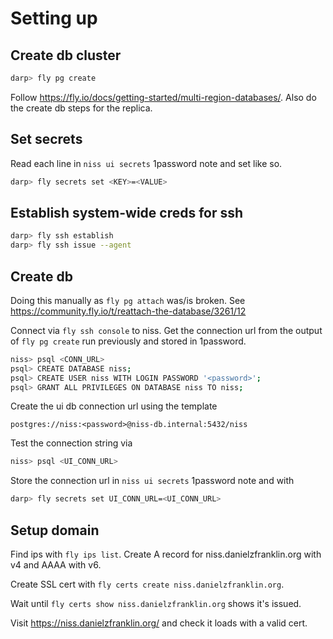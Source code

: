# Setting up

## Create db cluster

```bash
darp> fly pg create
```

Follow <https://fly.io/docs/getting-started/multi-region-databases/>. Also
do the create db steps for the replica.

## Set secrets

Read each line in `niss ui secrets` 1password note and set like so.

```bash
darp> fly secrets set <KEY>=<VALUE>
```

## Establish system-wide creds for ssh

```bash
darp> fly ssh establish
darp> fly ssh issue --agent
```

## Create db

Doing this manually as `fly pg attach` was/is broken. See <https://community.fly.io/t/reattach-the-database/3261/12>

Connect via `fly ssh console` to niss. Get the connection url from the output
of `fly pg create` run previously and stored in 1password.

```bash
niss> psql <CONN_URL>
psql> CREATE DATABASE niss;
psql> CREATE USER niss WITH LOGIN PASSWORD '<password>';
psql> GRANT ALL PRIVILEGES ON DATABASE niss TO niss;
```

Create the ui db connection url using the template

```text
postgres://niss:<password>@niss-db.internal:5432/niss
```

Test the connection string via

```bash
niss> psql <UI_CONN_URL>
```

Store the connection url in `niss ui secrets` 1password note and with

```bash
darp> fly secrets set UI_CONN_URL=<UI_CONN_URL>
```

## Setup domain

Find ips with `fly ips list`. Create A record for niss.danielzfranklin.org with v4 and AAAA with v6.

Create SSL cert with `fly certs create niss.danielzfranklin.org`.

Wait until `fly certs show niss.danielzfranklin.org` shows it's issued.

Visit <https://niss.danielzfranklin.org/> and check it loads with a valid cert.
